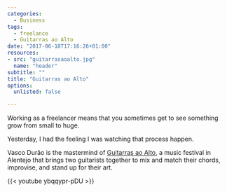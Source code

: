 ```yaml
---
categories: 
  - Business
tags: 
  - freelance
  - Guitarras ao Alto
date: "2017-06-18T17:16:26+01:00"
resources:
- src: "guitarrasaoalto.jpg"
  name: "header"
subtitle: ""
title: "Guitarras ao Alto"
options:
  unlisted: false

---
```


Working as a freelancer means that you sometimes get to see something grow from small to huge.

Yesterday, I had the feeling I was watching that process happen.

Vasco Durão is the mastermind of [Guitarras ao Alto](https://guitarrasaoalto.pt), a music festival in Alentejo that brings two guitarists together to mix and match their chords, improvise, and stand up for their art.

{{< youtube ybqqypr-pDU >}}
